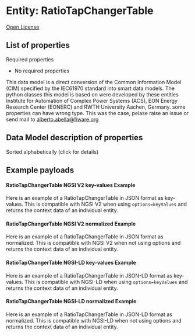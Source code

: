 Entity: RatioTapChangerTable  
============================  
[Open License](https://github.com/smart-data-models//dataModel.EnergyCIM/blob/master/RatioTapChangerTable/LICENSE.md)  

## List of properties  

Required properties  
- No required properties    
This data model is a direct conversion of the Common Information Model (CIM) specified by the IEC61970 standard into smart data models. The python classes this model is based on were developed by these entities Institute for Automation of Complex Power Systems (ACS), EON Energy Research Center (EONERC) and RWTH University Aachen, Germany. some properties can have wrong type. This was the case, pelase raise an issue or send mail to alberto.abella@fiware.org  
## Data Model description of properties  
Sorted alphabetically (click for details)  
## Example payloads    
#### RatioTapChangerTable NGSI V2 key-values Example    
Here is an example of a RatioTapChangerTable in JSON format as key-values. This is compatible with NGSI V2 when  using `options=keyValues` and returns the context data of an individual entity.  
#### RatioTapChangerTable NGSI V2 normalized Example    
Here is an example of a RatioTapChangerTable in JSON format as normalized. This is compatible with NGSI V2 when not using options and returns the context data of an individual entity.  
#### RatioTapChangerTable NGSI-LD key-values Example    
Here is an example of a RatioTapChangerTable in JSON-LD format as key-values. This is compatible with NGSI-LD when  using `options=keyValues` and returns the context data of an individual entity.  
#### RatioTapChangerTable NGSI-LD normalized Example    
Here is an example of a RatioTapChangerTable in JSON-LD format as normalized. This is compatible with NGSI-LD when not using options and returns the context data of an individual entity.  
